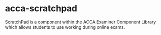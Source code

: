 # acca-scratchpad
ScratchPad is a component within the ACCA Examiner Component Library which allows students to use working during online exams.
